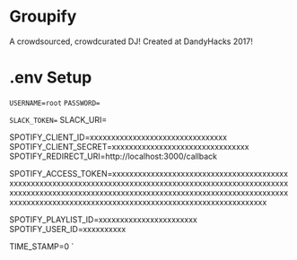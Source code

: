 # Groupify
A crowdsourced, crowdcurated DJ!
Created at DandyHacks 2017!

# .env Setup

`USERNAME=root`
`PASSWORD=`

`SLACK_TOKEN=`
SLACK_URI=


SPOTIFY_CLIENT_ID=xxxxxxxxxxxxxxxxxxxxxxxxxxxxxxxx
SPOTIFY_CLIENT_SECRET=xxxxxxxxxxxxxxxxxxxxxxxxxxxxxxxx
SPOTIFY_REDIRECT_URI=http://localhost:3000/callback

SPOTIFY_ACCESS_TOKEN=xxxxxxxxxxxxxxxxxxxxxxxxxxxxxxxxxxxxxxxxxxxxxxxxxxxxxxxxxxxxxxxxxxxxxxxxxxxxxxxxxxxxxxxxxxxxxxxxxxxxxxxxxxxxxxxxxxxxxxxxxxxxxxxxxxxxxxxxxxxxxxxxxxxxxxxxxxxxxxxxxxxxxxxxxxxxxxxxxxxxxxxxxxxxxxxxxxxxxxxxxxxxxxxxxxxxxxxxxxxxxxxxxxxxxxx


SPOTIFY_PLAYLIST_ID=xxxxxxxxxxxxxxxxxxxxxxx
SPOTIFY_USER_ID=xxxxxxxxxx


TIME_STAMP=0
`
